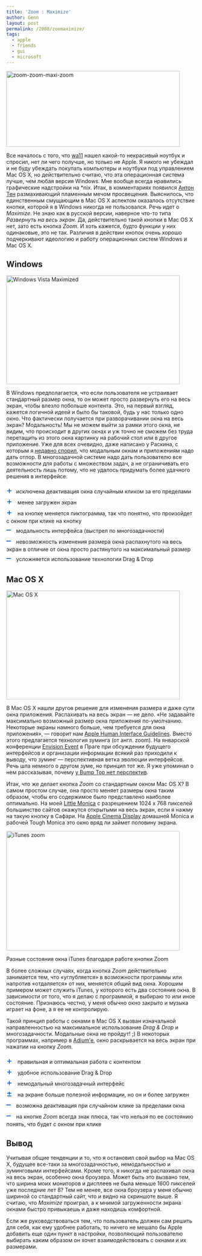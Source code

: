 ```yaml
---
title: 'Zoom : Maximize'
author: Genn
layout: post
permalink: /2008/zoomaximize/
tags:
  - apple
  - friends
  - gui
  - microsoft
---
```

<img src="http://mega.genn.org/=^_^=/uploads/2008/08/zoom-zoom-maxi-zoom.png" alt="zoom-zoom-maxi-zoom" width="460" height="201" />

Все началось с того, что [wa11][1] нашел какой-то некрасивый ноутбук и спросил, нет ли чего получше, но только не Apple. Я никого не убеждал и не буду убеждать покупать компьютеры и ноутбуки под управлением Mac OS X, но действительно считаю, что эта операционная система лучше, чем любая версия Windows. Мне вообще всегда нравились графические надстройки на *nix. Итак, в комментариях появился [Антон Тен][2] размахивающий пламенным мечом просвещения. Выяснилось, что единственным смущающим в Mac OS X аспектом оказалось отсутствие кнопки, которой я в Windows никогда не пользовался. Речь идет о *Maximize*. Не знаю как в русской версии, наверное что-то типа *Развернуть на весь экран*. Да, действительно такой кнопки в Mac OS X нет, зато есть кнопка *Zoom*. И хоть кажется, будто функции у них одинаковые, это не так. Различия в действии кнопок очень хорошо подчеркивают идеологию и работу операционных систем Windows и Mac OS X.  
<!--more-->

## Windows

<img src="http://mega.genn.org/=^_^=/uploads/2008/08/windowvista.jpg" alt="Windows Vista Maximized" width="460" height="288" />

В Windows предполагается, что если пользователя не устраивает стандартный размер окна, то он может просто развернуть его на весь экран, чтобы влезло побольше контента. Это, на первый взгляд, кажется логичной идеей и было бы таковой, будь у нас только одно окно. Что фактически получается при разворачивании окна на весь экран? Модальность! Мы не можем выйти за рамки этого окна, не видим, что происходит в других окнах и уж точно не сможем без труда перетащить из этого окна картинку на рабочий стол или в другое приложение. Уже для всех очевидно, даже написано у Раскина, с которым я [недавно спорил][3], что модальным окнам и приложениям надо дать отпор. В многозадачной системе надо дать пользователю все возможности для работы с множеством задач, а не ограничивать его деятельность лишь потому, что не удалось придумать более удачного решения в интерфейсе.

<span style="font-size: 24px; color: #005bcd;padding-right: 10px;">+</span>исключена деактивация окна случайным кликом за его пределами  
<span style="font-size: 24px; color: #005bcd;padding-right: 10px;">+</span> менее загружен экран  
<span style="font-size: 24px; color: #005bcd;padding-right: 10px;">+</span> на кнопке меняется пиктограмма, так что понятно, что произойдет с окном при клике на кнопку  
<span style="font-size: 24px; color: #005bcd;padding-right: 10px;">–</span> модальность интерфейса (выстрел по многозадачности)  
<span style="font-size: 24px; color: #005bcd;padding-right: 10px;">–</span> невозможность изменения размера окна распахнутого на весь экран в отличие от окна просто растянутого на максимальный размер  
<span style="font-size: 24px; color: #005bcd;padding-right: 10px;">–</span> усложняется использование технологии Drag &#038; Drop

## Mac OS X

<img src="http://mega.genn.org/=^_^=/uploads/2008/08/macosx.jpg" alt="Mac OS X" width="460" height="288" />

В Mac OS X нашли другое решение для изменения размера и даже сути окна приложения. Распахивать на весь экран — не дело. «Не задавайте максимально возможный размер окна приложения по-умолчанию. Некоторые экраны намного больше, чем требуется для окна приложения», — говорит нам [Apple Human Interface Guidelines][4]. Вместо этого предлагается технология зуминга (от англ. zoom). На январской конференции [Envision Event][5] в Праге при обсуждении будущего интерфейсов и организации информации всякий раз приходили к выводу, что зуминг — перспективная ветка эволюции интерфейсов. Речь шла немного о другом зуме, но принцип тот же. Я уже упоминал о нем рассказывая, почему [у Bump Top нет перспектив][6].

Итак, что же делает кнопка *Zoom* со стандартным окном Mac OS X? В самом простом случае, она просто меняет размеры окна таким образом, чтобы его содержимое было представлено наиболее оптимально. На моей [Little Monica][7] с разрешением 1024 x 768 пикселей большинство сайтов окажутся открытыми на весь экран, если я нажму на такую кнопку в Сафари. На [Apple Cinema Display][8] домашней Monica и рабочей Tough Monica это окно вряд ли займет половину экрана.

<img src="http://mega.genn.org/=^_^=/uploads/2008/08/itunes.jpg" alt="iTunes zoom"  width="460" height="316" />

<p class="imgdesc">
  Разные состояния окна iTunes благодаря работе кнопки Zoom
</p>

В более сложных случаях, когда кнопка *Zoom* действительно занимается тем, что «углубляется» в возможности программы или напротив «отдаляется» от них, меняется общий вид окна. Хорошим примером может служить iTunes, у которого есть два состояния окна. В зависимости от того, что я делаю с программой, я выбираю то или иное состояние. Признаюсь честно, у меня обычно окно закрыто и музыка играет на фоне, а я ее не контролирую.

Такой принцип работы с окнами в Mac OS X вызван изначальной направленностью на максимальное использование *Drag &#038; Drop* и многозадачности. Модальные окна не пройдут! ;) В некоторых программах, например в [Adium&#8217;е][9], окно раскрывается на весь экран при нажатии на кнопку *Zoom*.

<span style="font-size: 24px; color: #005bcd;padding-right: 10px;">+</span> правильная и оптимальная работа с контентом  
<span style="font-size: 24px; color: #005bcd;padding-right: 10px;">+</span> удобное использование Drag &#038; Drop  
<span style="font-size: 24px; color: #005bcd;padding-right: 10px;">+</span> немодальный многозадачный интерфейс  
<span style="font-size: 24px; color: #005bcd; padding-right: 10px;">±</span> на экране больше полезной информации, но он и более загружен  
<span style="font-size: 24px; color: #005bcd;padding-right: 10px;">–</span> возможна деактивация при случайном клике за пределами окна  
<span style="font-size: 24px; color: #005bcd;padding-right: 10px;">–</span> на кнопке *Zoom* всегда знак плюса, так что нельзя по ее состоянию понять, что будет с окном при клике

## Вывод

Учитывая общие тенденции и то, что я остановил свой выбор на Mac OS X, будущее все-таки за многозадачностью, немодальностью и зуминговыми интерфейсами. Кроме того, я никогда не распахивал окна на весь экран, особенно окна броузера. Может быть это вызвано тем, что ширина моих мониторов и дисплеев не была меньше 1600 пикселей уже последние лет 8? Тем не менее, все окна броузера у меня обычно шириной со стандартный сайт, что и видно на скриншоте выше. Я считаю, что *Maximize* проиграл, а к мнимой загруженности экрана окнами быстро привыкаешь и даже находишь комфортной.

Если же руководствоваться тем, что пользователь должен сам решить для себя, как ему удобнее работать, то ничего не мешало бы Apple добавить еще один пункт в настройки, позволяющий пользователю выбирать каким образом он хочет взаимодействовать с окнами и их размерами.

 [1]: http://wa11.com/
 [2]: http://antonten.com/
 [3]: http://mega.genn.org/2008/just-raskin-around/
 [4]: http://developer.apple.com/documentation/UserExperience/Conceptual/AppleHIGuidelines/XHIGWindows/chapter_18_section_5.html#//apple_ref/doc/uid/20000961-BACEDHFG
 [5]: http://mega.genn.org/2008/envision-praha/
 [6]: http://mega.genn.org/2008/dumbtop/
 [7]: http://mega.genn.org/2008/ibook-iback/
 [8]: http://mega.genn.org/2007/apple-cinema-display-23/
 [9]: http://adiumx.com/